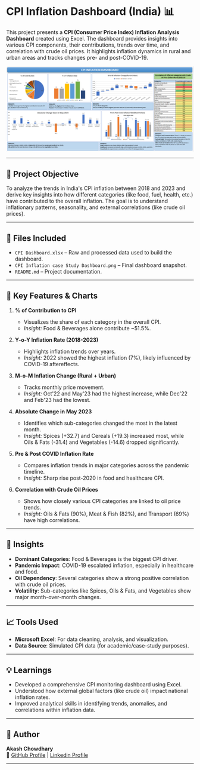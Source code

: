 # CPI Inflation Dashboard (India) 📊

This project presents a **CPI (Consumer Price Index) Inflation Analysis Dashboard** created using Excel. The dashboard provides insights into various CPI components, their contributions, trends over time, and correlation with crude oil prices. It highlights inflation dynamics in rural and urban areas and tracks changes pre- and post-COVID-19.

![Dashboard Screenshot](./CPI%20Inflation%20case%20Study%20Dashboard.png)

---

## 📌 Project Objective

To analyze the trends in India's CPI inflation between 2018 and 2023 and derive key insights into how different categories (like food, fuel, health, etc.) have contributed to the overall inflation. The goal is to understand inflationary patterns, seasonality, and external correlations (like crude oil prices).

---

## 📂 Files Included

- `CPI Dashboard.xlsx` – Raw and processed data used to build the dashboard.
- `CPI Inflation case Study Dashboard.png` – Final dashboard snapshot.
- `README.md` – Project documentation.

---

## 🧩 Key Features & Charts

1. **% of Contribution to CPI**
   - Visualizes the share of each category in the overall CPI.
   - *Insight:* Food & Beverages alone contribute ~51.5%.

2. **Y-o-Y Inflation Rate (2018-2023)**
   - Highlights inflation trends over years.
   - *Insight:* 2022 showed the highest inflation (7%), likely influenced by COVID-19 aftereffects.

3. **M-o-M Inflation Change (Rural + Urban)**
   - Tracks monthly price movement.
   - *Insight:* Oct'22 and May'23 had the highest increase, while Dec'22 and Feb'23 had the lowest.

4. **Absolute Change in May 2023**
   - Identifies which sub-categories changed the most in the latest month.
   - *Insight:* Spices (+32.7) and Cereals (+19.3) increased most, while Oils & Fats (-31.4) and Vegetables (-14.6) dropped significantly.

5. **Pre & Post COVID Inflation Rate**
   - Compares inflation trends in major categories across the pandemic timeline.
   - *Insight:* Sharp rise post-2020 in food and healthcare CPI.

6. **Correlation with Crude Oil Prices**
   - Shows how closely various CPI categories are linked to oil price trends.
   - *Insight:* Oils & Fats (90%), Meat & Fish (82%), and Transport (69%) have high correlations.

---

## 🧠 Insights

- **Dominant Categories**: Food & Beverages is the biggest CPI driver.
- **Pandemic Impact**: COVID-19 escalated inflation, especially in healthcare and food.
- **Oil Dependency**: Several categories show a strong positive correlation with crude oil prices.
- **Volatility**: Sub-categories like Spices, Oils & Fats, and Vegetables show major month-over-month changes.

---

## 📈 Tools Used

- **Microsoft Excel**: For data cleaning, analysis, and visualization.
- **Data Source**: Simulated CPI data (for academic/case-study purposes).

---

## 💡 Learnings

- Developed a comprehensive CPI monitoring dashboard using Excel.
- Understood how external global factors (like crude oil) impact national inflation rates.
- Improved analytical skills in identifying trends, anomalies, and correlations within inflation data.

---

## 📌 Author

**Akash Chowdhary**  
🔗 [GitHub Profile](https://github.com/Akash-22-05) | [Linkedin Profile](https://www.linkedin.com/in/achowdhary/)

---


